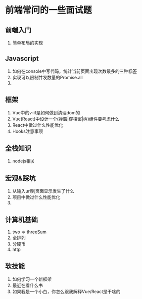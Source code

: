 # 前端常问的一些面试题


## 前端入门

1. 简单布局的实现

## Javascript
1. 如何在console中写代码，统计当前页面出现次数最多的三种标签
2. 实现可以限制并发数量的Promise.all  
2. 


## 框架
1. Vue中的v-if是如何做到清理dom的
2. Vue(React)中设计一个(弹窗|穿梭窗|树)组件要考虑什么
3. React中做过什么性能优化
4. Hooks注意事项

## 全栈知识
1. nodejs相关


## 宏观&踩坑
1. 从输入url到页面显示发生了什么
2. 项目中做过什么性能优化
3. 

## 计算机基础 
1. two => threeSum
2. 全排列
3. 分硬币
4. http

## 软技能

1. 如何学习一个新框架
2. 最近在看什么书
3. 如果我是一个小白，你怎么跟我解释Vue/React是干啥的
